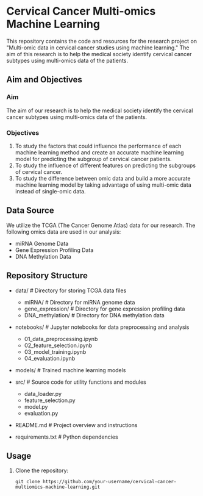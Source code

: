# Cervical Cancer Multi-omics Machine Learning

This repository contains the code and resources for the research project on "Multi-omic data in cervical cancer studies using machine learning." The aim of this research is to help the medical society identify cervical cancer subtypes using multi-omics data of the patients.

## Aim and Objectives

### Aim
The aim of our research is to help the medical society identify the cervical cancer subtypes using multi-omics data of the patients.

### Objectives
1. To study the factors that could influence the performance of each machine learning method and create an accurate machine learning model for predicting the subgroup of cervical cancer patients.
2. To study the influence of different features on predicting the subgroups of cervical cancer.
3. To study the difference between omic data and build a more accurate machine learning model by taking advantage of using multi-omic data instead of single-omic data.

## Data Source
We utilize the TCGA (The Cancer Genome Atlas) data for our research. The following omics data are used in our analysis:
- miRNA Genome Data
- Gene Expression Profiling Data
- DNA Methylation Data

## Repository Structure

- data/                    # Directory for storing TCGA data files
  - miRNA/                 # Directory for miRNA genome data
  - gene_expression/       # Directory for gene expression profiling data
  - DNA_methylation/       # Directory for DNA methylation data

- notebooks/               # Jupyter notebooks for data preprocessing and analysis
  - 01_data_preprocessing.ipynb
  - 02_feature_selection.ipynb
  - 03_model_training.ipynb
  - 04_evaluation.ipynb

- models/                  # Trained machine learning models

- src/                     # Source code for utility functions and modules
  - data_loader.py
  - feature_selection.py
  - model.py
  - evaluation.py

- README.md                # Project overview and instructions
- requirements.txt         # Python dependencies



## Usage

1. Clone the repository:

   ```shell
   git clone https://github.com/your-username/cervical-cancer-multiomics-machine-learning.git



